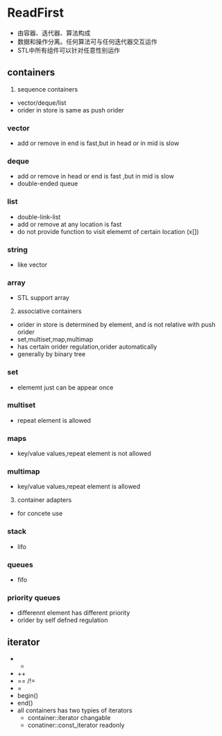# ReadFirst

- 由容器、迭代器、算法构成
- 数据和操作分离。任何算法可与任何迭代器交互运作
- STL中所有组件可以针对任意性别运作

## containers
1. sequence containers
  - vector/deque/list
  - orider in store is same as push orider

### vector
  - add or remove in end is fast,but in head or in mid is slow

### deque
  - add or remove in head or end is fast ,but in mid is slow
  - double-ended queue

### list
  - double-link-list
  - add or remove at any location is fast
  - do not provide function to visit elememt of certain location (x[])

### string
  - like vector

### array
  - STL support array






2. associative containers
  - orider in store is determined by element, and is not relative with push orider
  - set,multiset,map,multimap
  - has certain orider regulation,orider automatically
  - generally by binary tree

### set
  - elememt just can be appear once
### multiset
  - repeat element is allowed
### maps
  - key/value values,repeat element is not allowed

### multimap
  - key/value values,repeat element is allowed


3. container adapters
  - for concete use
### stack
  - lifo
### queues
  - fifo
### priority queues
  - differennt element has different priority
  - orider by self defned regulation

## iterator
  - *
  - ++
  - == /!=
  - =
  - begin()
  - end()
  - all containers has two typies of iterators
    - container::iterator        changable
    - conatiner::const_iterator  readonly
